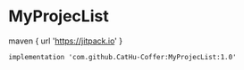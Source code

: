 # MyProjecList

maven { url 'https://jitpack.io' }

    implementation 'com.github.CatHu-Coffer:MyProjecList:1.0'
